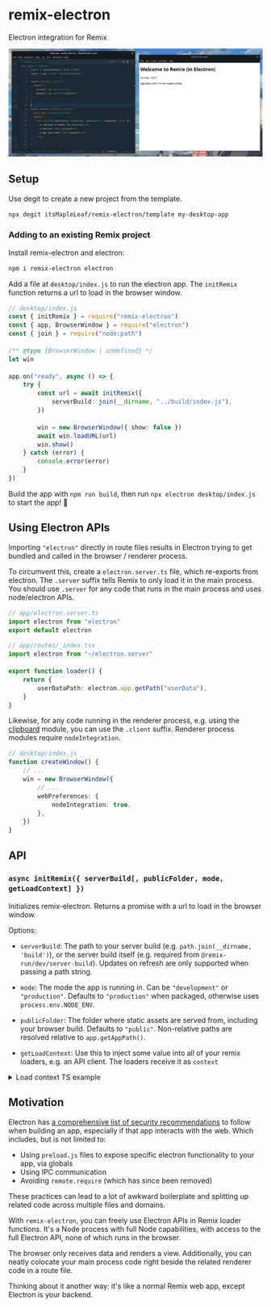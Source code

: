 # remix-electron

Electron integration for Remix

![demo screenshot](./screenshot.png)

## Setup

Use degit to create a new project from the template.

```sh
npx degit itsMapleLeaf/remix-electron/template my-desktop-app
```

### Adding to an existing Remix project

Install remix-electron and electron:

```bash
npm i remix-electron electron
```

Add a file at `desktop/index.js` to run the electron app. The `initRemix` function returns a url to load in the browser window.

```ts
// desktop/index.js
const { initRemix } = require("remix-electron")
const { app, BrowserWindow } = require("electron")
const { join } = require("node:path")

/** @type {BrowserWindow | undefined} */
let win

app.on("ready", async () => {
	try {
		const url = await initRemix({
			serverBuild: join(__dirname, "../build/index.js"),
		})

		win = new BrowserWindow({ show: false })
		await win.loadURL(url)
		win.show()
	} catch (error) {
		console.error(error)
	}
})
```

Build the app with `npm run build`, then run `npx electron desktop/index.js` to start the app! 🚀

## Using Electron APIs

Importing `"electron"` directly in route files results in Electron trying to get bundled and called in the browser / renderer process.

To circumvent this, create a `electron.server.ts` file, which re-exports from electron. The `.server` suffix tells Remix to only load it in the main process. You should use `.server` for any code that runs in the main process and uses node/electron APIs.

```ts
// app/electron.server.ts
import electron from "electron"
export default electron
```

```ts
// app/routes/_index.tsx
import electron from "~/electron.server"

export function loader() {
	return {
		userDataPath: electron.app.getPath("userData"),
	}
}
```

Likewise, for any code running in the renderer process, e.g. using the [clipboard](https://www.electronjs.org/docs/latest/api/clipboard) module, you can use the `.client` suffix. Renderer process modules require `nodeIntegration`.

```ts
// desktop/index.js
function createWindow() {
	// ...
	win = new BrowserWindow({
		// ...
		webPreferences: {
			nodeIntegration: true,
		},
	})
}
```

## API

### `async initRemix({ serverBuild[, publicFolder, mode, getLoadContext] })`

Initializes remix-electron. Returns a promise with a url to load in the browser window.

Options:

- `serverBuild`: The path to your server build (e.g. `path.join(__dirname, 'build')`), or the server build itself (e.g. required from `@remix-run/dev/server-build`). Updates on refresh are only supported when passing a path string.

- `mode`: The mode the app is running in. Can be `"development"` or `"production"`. Defaults to `"production"` when packaged, otherwise uses `process.env.NODE_ENV`.

- `publicFolder`: The folder where static assets are served from, including your browser build. Defaults to `"public"`. Non-relative paths are resolved relative to `app.getAppPath()`.

- `getLoadContext`: Use this to inject some value into all of your remix loaders, e.g. an API client. The loaders receive it as `context`

<details>
<summary>Load context TS example</summary>

**app/context.ts**

```ts
import type * as remix from "@remix-run/node"

// your context type
export type LoadContext = {
	secret: string
}

// a custom data function args type to use for loaders/actions
export type DataFunctionArgs = Omit<remix.DataFunctionArgs, "context"> & {
	context: LoadContext
}
```

**desktop/main.js**

```ts
const url = await initRemix({
	// ...

	/** @type {import("~/context").LoadContext} */
	getLoadContext: () => ({
		secret: "123",
	}),
})
```

In a route file:

```ts
import type { DataFunctionArgs, LoadContext } from "~/context"

export async function loader({ context }: DataFunctionArgs) {
	// do something with context
}
```

</details>

## Motivation

Electron has [a comprehensive list of security recommendations](https://www.electronjs.org/docs/latest/tutorial/security) to follow when building an app, especially if that app interacts with the web. Which includes, but is not limited to:

- Using `preload.js` files to expose specific electron functionality to your app, via globals
- Using IPC communication
- Avoiding `remote.require` (which has since been removed)

These practices can lead to a lot of awkward boilerplate and splitting up related code across multiple files and domains.

With `remix-electron`, you can freely use Electron APIs in Remix loader functions. It's a Node process with full Node capabilities, with access to the full Electron API, none of which runs in the browser.

The browser only receives data and renders a view. Additionally, you can neatly colocate your main process code right beside the related renderer code in a route file.

Thinking about it another way: it's like a normal Remix web app, except Electron is your backend.

